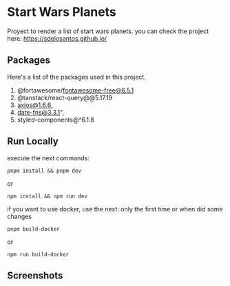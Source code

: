# Start Wars Planets

Proyect to render a list of start wars planets.
you can check the project here: https://sdelosantos.github.io/

## Packages

Here's a list of the packages used in this project.

1. @fortawesome/fontawesome-free@6.5.1
2. @tanstack/react-query@@5.17.19
3. axios@1.6.6,
4. date-fns@3.3.1",
5. styled-components@^6.1.8

## Run Locally

execute the next commands:

```
pnpm install && pnpm dev
```

or

```
npm install && npm run dev
```

if you want to use docker, use the next:
only the first time or when did some changes

```
pnpm build-docker
```

or

```
npm run build-docker
```

## Screenshots
